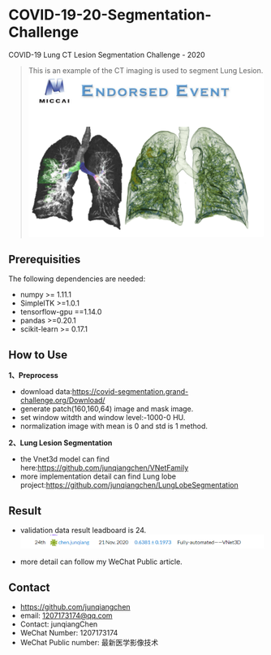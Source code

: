 # COVID-19-20-Segmentation-Challenge
COVID-19 Lung CT Lesion Segmentation Challenge - 2020 
> This is an example of the CT imaging is used to segment Lung Lesion.
![](COVD19-20.PNG)

## Prerequisities
The following dependencies are needed:
- numpy >= 1.11.1
- SimpleITK >=1.0.1
- tensorflow-gpu ==1.14.0
- pandas >=0.20.1
- scikit-learn >= 0.17.1

## How to Use

**1、Preprocess**
* download data:https://covid-segmentation.grand-challenge.org/Download/
* generate patch(160,160,64) image and mask image.
* set window witdth and window level:-1000-0 HU.
* normalization image with mean is 0 and std is 1 method.

**2、Lung Lesion Segmentation**
* the Vnet3d model can find here:https://github.com/junqiangchen/VNetFamily
* more implementation detail can find Lung lobe project:https://github.com/junqiangchen/LungLobeSegmentation

## Result

* validation data result leadboard is 24.
![](leadboard.PNG)

* more detail can follow my WeChat Public article.

## Contact
* https://github.com/junqiangchen
* email: 1207173174@qq.com
* Contact: junqiangChen
* WeChat Number: 1207173174
* WeChat Public number: 最新医学影像技术
